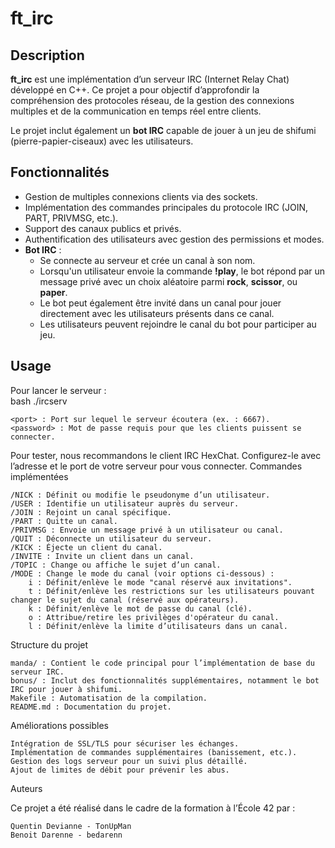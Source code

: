 # ft_irc

## Description  
**ft_irc** est une implémentation d’un serveur IRC (Internet Relay Chat) développé en C++. Ce projet a pour objectif d’approfondir la compréhension des protocoles réseau, de la gestion des connexions multiples et de la communication en temps réel entre clients.  

Le projet inclut également un **bot IRC** capable de jouer à un jeu de shifumi (pierre-papier-ciseaux) avec les utilisateurs.

## Fonctionnalités  
- Gestion de multiples connexions clients via des sockets.  
- Implémentation des commandes principales du protocole IRC (JOIN, PART, PRIVMSG, etc.).  
- Support des canaux publics et privés.  
- Authentification des utilisateurs avec gestion des permissions et modes.  
- **Bot IRC** :  
  - Se connecte au serveur et crée un canal à son nom.  
  - Lorsqu'un utilisateur envoie la commande **!play**, le bot répond par un message privé avec un choix aléatoire parmi **rock**, **scissor**, ou **paper**.  
  - Le bot peut également être invité dans un canal pour jouer directement avec les utilisateurs présents dans ce canal.  
  - Les utilisateurs peuvent rejoindre le canal du bot pour participer au jeu.  

## Usage  
Pour lancer le serveur :  
bash
./ircserv <port> <password>

    <port> : Port sur lequel le serveur écoutera (ex. : 6667).
    <password> : Mot de passe requis pour que les clients puissent se connecter.

Pour tester, nous recommandons le client IRC HexChat. Configurez-le avec l’adresse et le port de votre serveur pour vous connecter.
Commandes implémentées

    /NICK : Définit ou modifie le pseudonyme d’un utilisateur.
    /USER : Identifie un utilisateur auprès du serveur.
    /JOIN : Rejoint un canal spécifique.
    /PART : Quitte un canal.
    /PRIVMSG : Envoie un message privé à un utilisateur ou canal.
    /QUIT : Déconnecte un utilisateur du serveur.
    /KICK : Éjecte un client du canal.
    /INVITE : Invite un client dans un canal.
    /TOPIC : Change ou affiche le sujet d’un canal.
    /MODE : Change le mode du canal (voir options ci-dessous) :
        i : Définit/enlève le mode "canal réservé aux invitations".
        t : Définit/enlève les restrictions sur les utilisateurs pouvant changer le sujet du canal (réservé aux opérateurs).
        k : Définit/enlève le mot de passe du canal (clé).
        o : Attribue/retire les privilèges d'opérateur du canal.
        l : Définit/enlève la limite d’utilisateurs dans un canal.

Structure du projet

    manda/ : Contient le code principal pour l’implémentation de base du serveur IRC.
    bonus/ : Inclut des fonctionnalités supplémentaires, notamment le bot IRC pour jouer à shifumi.
    Makefile : Automatisation de la compilation.
    README.md : Documentation du projet.

Améliorations possibles

    Intégration de SSL/TLS pour sécuriser les échanges.
    Implémentation de commandes supplémentaires (banissement, etc.).
    Gestion des logs serveur pour un suivi plus détaillé.
    Ajout de limites de débit pour prévenir les abus.

Auteurs

Ce projet a été réalisé dans le cadre de la formation à l’École 42 par :

    Quentin Devianne - TonUpMan
    Benoit Darenne - bedarenn
